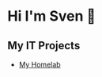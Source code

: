 <h1> Hi I'm Sven 👋 </h1>

<h2> My IT Projects </h2>

- [My Homelab](https://github.com/sven-siebe/homelab)

